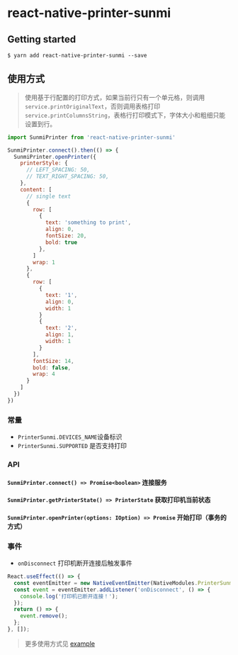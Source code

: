 # react-native-printer-sunmi

## Getting started

`$ yarn add react-native-printer-sunmi --save`

## 使用方式

> 使用基于行配置的打印方式，如果当前行只有一个单元格，则调用`service.printOriginalText`，否则调用表格打印`service.printColumnsString`，表格行打印模式下，字体大小和粗细只能设置到行。

```javascript
import SunmiPrinter from 'react-native-printer-sunmi'

SunmiPrinter.connect().then(() => {
  SunmiPrinter.openPrinter({
    printerStyle: {
      // LEFT_SPACING: 50,
      // TEXT_RIGHT_SPACING: 50,
    },
    content: [
      // single text
      {
        row: [
          {
            text: 'something to print',
            align: 0,
            fontSize: 20,
            bold: true
          },
        ]
        wrap: 1
      },
      {
        row: [
          {
            text: '1',
            align: 0,
            width: 1
          }
          {
            text: '2',
            align: 1,
            width: 1
          }
        ],
        fontSize: 14,
        bold: false,
        wrap: 4
      }
    ]
  })
})
```

### 常量

- `PrinterSunmi.DEVICES_NAME`设备标识
- `PrinterSunmi.SUPPORTED` 是否支持打印

### API

#### `SunmiPrinter.connect() => Promise<boolean>` 连接服务

#### `SunmiPrinter.getPrinterState() => PrinterState` 获取打印机当前状态

#### `SunmiPrinter.openPrinter(options: IOption) => Promise` 开始打印（事务的方式）

### 事件

- `onDisconnect` 打印机断开连接后触发事件

```js
React.useEffect(() => {
  const eventEmitter = new NativeEventEmitter(NativeModules.PrinterSunmi);
  const event = eventEmitter.addListener('onDisconnect', () => {
    console.log('打印机已断开连接！');
  });
  return () => {
    event.remove();
  };
}, []);
```

> 更多使用方式见 [example](https://github.com/hjfruit/react-native-printer-sunmi/tree/main/example)
